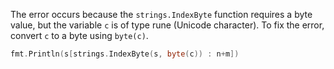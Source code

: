 The error occurs because the `strings.IndexByte` function requires a byte value, but the variable `c` is of type rune (Unicode character). To fix the error, convert `c` to a byte using `byte(c)`.

```go
fmt.Println(s[strings.IndexByte(s, byte(c)) : n+m])
```
